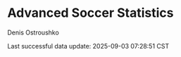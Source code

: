 # Advanced Soccer Statistics
Denis Ostroushko

<!-- gfm -->

Last successful data update: 2025-09-03 07:28:51 CST
